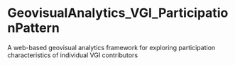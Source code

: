 # GeovisualAnalytics_VGI_ParticipationPattern
A web-based geovisual analytics framework for exploring participation characteristics of individual VGI contributors
